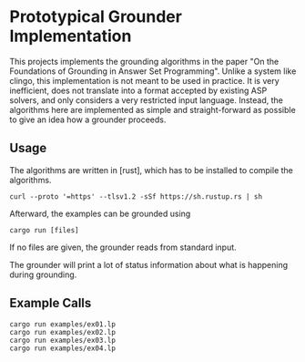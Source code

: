 # Prototypical Grounder Implementation

This projects implements the grounding algorithms in the paper "On the
Foundations of Grounding in Answer Set Programming". Unlike a system like
clingo, this implementation is not meant to be used in practice. It is very
inefficient, does not translate into a format accepted by existing ASP solvers,
and only considers a very restricted input language. Instead, the algorithms
here are implemented as simple and straight-forward as possible to give an idea
how a grounder proceeds.

## Usage

The algorithms are written in [rust], which has to be installed to compile the
algorithms.

    curl --proto '=https' --tlsv1.2 -sSf https://sh.rustup.rs | sh

Afterward, the examples can be grounded using

    cargo run [files]

If no files are given, the grounder reads from standard input.

The grounder will print a lot of status information about what is happening
during grounding.

## Example Calls

    cargo run examples/ex01.lp
    cargo run examples/ex02.lp
    cargo run examples/ex03.lp
    cargo run examples/ex04.lp
